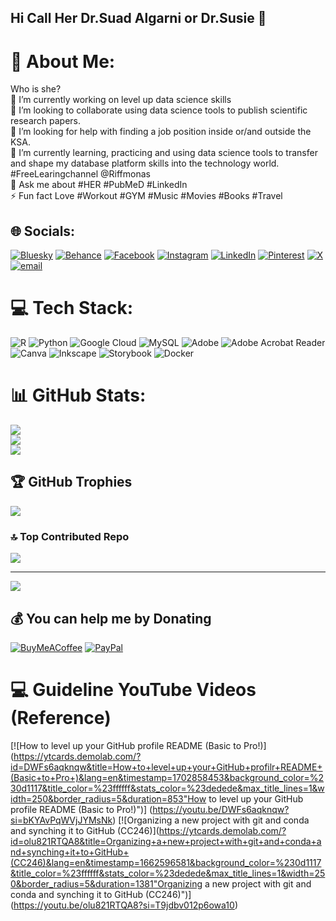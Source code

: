 ## Hi Call Her Dr.Suad Algarni or Dr.Susie 👋
# 💫 About Me:
Who is she?<br>🔭 I’m currently working on level up data science skills<br>👯 I’m looking to collaborate using data science tools to publish scientific research papers.<br>🤝 I’m looking for help with finding a job position inside or/and outside the KSA.<br>🌱 I’m currently learning, practicing and using data science tools to transfer and shape my database platform skills into the technology world. #FreeLearingchannel @Riffmonas<br>💬 Ask me about #HER #PubMeD #LinkedIn <br>⚡ Fun fact Love #Workout #GYM #Music #Movies #Books #Travel  <br>


## 🌐 Socials:
[![Bluesky](https://img.shields.io/badge/bluesky-0285FF?style=for-the-badge&logo=bluesky&logoColor=%23FFFFFF)](https://bsky.app/profile/suad83.bsky.social) [![Behance](https://img.shields.io/badge/Behance-1769ff?logo=behance&logoColor=white)](https://behance.net/suadalgarni) [![Facebook](https://img.shields.io/badge/Facebook-%231877F2.svg?logo=Facebook&logoColor=white)](https://facebook.com/suadalgarni) [![Instagram](https://img.shields.io/badge/Instagram-%23E4405F.svg?logo=Instagram&logoColor=white)](https://instagram.com/dream_dance10) [![LinkedIn](https://img.shields.io/badge/LinkedIn-%230077B5.svg?logo=linkedin&logoColor=white)](https://linkedin.com/in/suadalgarni) [![Pinterest](https://img.shields.io/badge/Pinterest-%23E60023.svg?logo=Pinterest&logoColor=white)](https://pinterest.com/algarniso3ad) [![X](https://img.shields.io/badge/X-black.svg?logo=X&logoColor=white)](https://x.com/suadalgarni) [![email](https://img.shields.io/badge/Email-D14836?logo=gmail&logoColor=white)](mailto:algarni.so3ad@gmail.com) 

# 💻 Tech Stack:
![R](https://img.shields.io/badge/r-%23276DC3.svg?style=for-the-badge&logo=r&logoColor=white) ![Python](https://img.shields.io/badge/python-3670A0?style=for-the-badge&logo=python&logoColor=ffdd54) ![Google Cloud](https://img.shields.io/badge/GoogleCloud-%234285F4.svg?style=for-the-badge&logo=google-cloud&logoColor=white) ![MySQL](https://img.shields.io/badge/mysql-4479A1.svg?style=for-the-badge&logo=mysql&logoColor=white) ![Adobe](https://img.shields.io/badge/adobe-%23FF0000.svg?style=for-the-badge&logo=adobe&logoColor=white) ![Adobe Acrobat Reader](https://img.shields.io/badge/Adobe%20Acrobat%20Reader-EC1C24.svg?style=for-the-badge&logo=Adobe%20Acrobat%20Reader&logoColor=white) ![Canva](https://img.shields.io/badge/Canva-%2300C4CC.svg?style=for-the-badge&logo=Canva&logoColor=white) ![Inkscape](https://img.shields.io/badge/Inkscape-e0e0e0?style=for-the-badge&logo=inkscape&logoColor=080A13) ![Storybook](https://img.shields.io/badge/-Storybook-FF4785?style=for-the-badge&logo=storybook&logoColor=white) ![Docker](https://img.shields.io/badge/docker-%230db7ed.svg?style=for-the-badge&logo=docker&logoColor=white)
# 📊 GitHub Stats:
![](https://github-readme-stats.vercel.app/api?username=suadalgarni&theme=radical&hide_border=false&include_all_commits=true&count_private=true)<br/>
![](https://nirzak-streak-stats.vercel.app/?user=suadalgarni&theme=radical&hide_border=false)<br/>
![](https://github-readme-stats.vercel.app/api/top-langs/?username=suadalgarni&theme=radical&hide_border=false&include_all_commits=true&count_private=true&layout=compact)

## 🏆 GitHub Trophies
![](https://github-profile-trophy.vercel.app/?username=suadalgarni&theme=radical&no-frame=false&no-bg=true&margin-w=4)

### 🔝 Top Contributed Repo
![](https://github-contributor-stats.vercel.app/api?username=suadalgarni&limit=5&theme=radical&combine_all_yearly_contributions=true)

---
[![](https://visitcount.itsvg.in/api?id=suadalgarni&icon=5&color=3)](https://visitcount.itsvg.in)

  ## 💰 You can help me by Donating
  [![BuyMeACoffee](https://img.shields.io/badge/Buy%20Me%20a%20Coffee-ffdd00?style=for-the-badge&logo=buy-me-a-coffee&logoColor=black)](https://buymeacoffee.com/algarnio83) [![PayPal](https://img.shields.io/badge/PayPal-00457C?style=for-the-badge&logo=paypal&logoColor=white)](https://paypal.me/suadalgarni) 

# 💻 Guideline YouTube Videos (Reference)
<!-- YouTube video cards from https://github.com/DenverCoder1/github-readme-youtube-cards -->
<!-- https://ytcards.demolab.com/?id=<video ID>&title=<video+title>&lang=en&timestamp=<video publish date in Unix time format>&background_color=%230d1117&title_color=%23ffffff&stats_color=%23dedede&max_title_lines=1&width=250&border_radius=5&duration=<video duration in seconds> "<video title>") -->
<!-- BEGIN YOUTUBE-CARDS -->
[![How to level up your GitHub profile README (Basic to Pro!)](https://ytcards.demolab.com/?id=DWFs6aqknqw&title=How+to+level+up+your+GitHub+profilr+README+(Basic+to+Pro+)&lang=en&timestamp=1702858453&background_color=%230d1117&title_color=%23ffffff&stats_color=%23dedede&max_title_lines=1&width=250&border_radius=5&duration=853"How to level up your GitHub profile README (Basic to Pro!)")] (https://youtu.be/DWFs6aqknqw?si=bKYAvPqWVjJYMsNk) 
[![Organizing a new project with git and conda and synching it to GitHub (CC246)](https://ytcards.demolab.com/?id=olu821RTQA8&title=Organizing+a+new+project+with+git+and+conda+and+synching+it+to+GitHub+(CC246)&lang=en&timestamp=1662596581&background_color=%230d1117&title_color=%23ffffff&stats_color=%23dedede&max_title_lines=1&width=250&border_radius=5&duration=1381"Organizing a new project with git and conda and synching it to GitHub (CC246)")] (https://youtu.be/olu821RTQA8?si=T9jdbv012p6owa10) 
